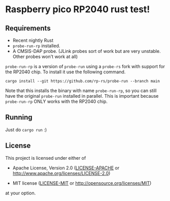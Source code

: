 # Raspberry pico RP2040 rust test!

## Requirements

- Recent nightly Rust
- `probe-run-rp` installed.
- A CMSIS-DAP probe. (JLink probes sort of work but are very unstable. Other probes won't work at all)

`probe-run-rp` is a version of `probe-run` using a `probe-rs` fork with support for the RP2040 chip. To install it use the following command.

    cargo install --git https://github.com/rp-rs/probe-run --branch main

Note that this installs the binary with name `probe-run-rp`, so you can still have the original `probe-run` installed in parallel. This is important because `probe-run-rp` ONLY works with the RP2040 chip.


## Running

Just do `cargo run` :)
  
## License

This project is licensed under either of

- Apache License, Version 2.0 ([LICENSE-APACHE](LICENSE-APACHE) or
  http://www.apache.org/licenses/LICENSE-2.0)

- MIT license ([LICENSE-MIT](LICENSE-MIT) or http://opensource.org/licenses/MIT)

at your option.
